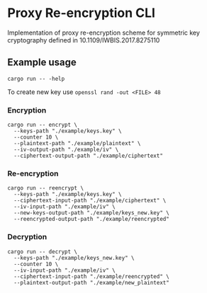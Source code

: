 # Proxy Re-encryption CLI
Implementation of proxy re-encryption scheme for symmetric key cryptography defined in 10.1109/IWBIS.2017.8275110

## Example usage
`cargo run -- -help`

To create new key use `openssl rand -out <FILE> 48`
### Encryption
```
cargo run -- encrypt \
  --keys-path "./example/keys.key" \
  --counter 10 \
  --plaintext-path "./example/plaintext" \
  --iv-output-path "./example/iv" \
  --ciphertext-output-path "./example/ciphertext"
```

### Re-encryption
```
cargo run -- reencrypt \
  --keys-path "./example/keys.key" \
  --ciphertext-input-path "./example/ciphertext" \
  --iv-input-path "./example/iv" \
  --new-keys-output-path "./example/keys_new.key" \
  --reencrypted-output-path "./example/reencrypted"
```
### Decryption
```
cargo run -- decrypt \
  --keys-path "./example/keys_new.key" \
  --counter 10 \
  --iv-input-path "./example/iv" \
  --ciphertext-input-path "./example/reencrypted" \
  --plaintext-output-path "./example/new_plaintext"
```
